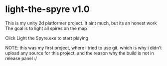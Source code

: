 # light-the-spyre v1.0
This is my unity 2d platformer project. It aint much, but its an honest work
The goal is to light all spires on the map

Click Light the Spyre.exe to start playing

NOTE: this was my first project, where i tried to use git, which is why i didn't upload any source for this project, and the reason why the build is not in release panel :/
